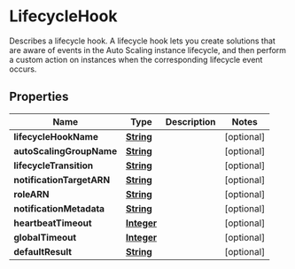 

# LifecycleHook

Describes a lifecycle hook. A lifecycle hook lets you create solutions that are aware of events in the Auto Scaling instance lifecycle, and then perform a custom action on instances when the corresponding lifecycle event occurs.

## Properties

| Name | Type | Description | Notes |
|------------ | ------------- | ------------- | -------------|
|**lifecycleHookName** | [**String**](String.md) |  |  [optional] |
|**autoScalingGroupName** | [**String**](String.md) |  |  [optional] |
|**lifecycleTransition** | [**String**](String.md) |  |  [optional] |
|**notificationTargetARN** | [**String**](String.md) |  |  [optional] |
|**roleARN** | [**String**](String.md) |  |  [optional] |
|**notificationMetadata** | [**String**](String.md) |  |  [optional] |
|**heartbeatTimeout** | [**Integer**](Integer.md) |  |  [optional] |
|**globalTimeout** | [**Integer**](Integer.md) |  |  [optional] |
|**defaultResult** | [**String**](String.md) |  |  [optional] |



